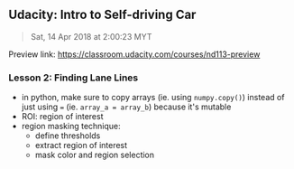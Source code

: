 ## Udacity: Intro to Self-driving Car
> Sat, 14 Apr 2018 at 2:00:23 MYT

Preview link: https://classroom.udacity.com/courses/nd113-preview

### Lesson 2: Finding Lane Lines

- in python, make sure to copy arrays (ie. using `numpy.copy()`) instead of just using `=` (ie. `array_a = array_b`) because it's mutable
- ROI: region of interest
- region masking technique:
    - define thresholds
    - extract region of interest
    - mask color and region selection
